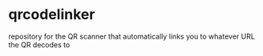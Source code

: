 # qrcodelinker
repository for the QR scanner that automatically links you to whatever URL the QR decodes to
